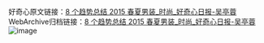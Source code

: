 好奇心原文链接：[8 个趋势总结 2015 春夏男装_时尚_好奇心日报-吴亭蓉](https://www.qdaily.com/articles/1221.html)
WebArchive归档链接：[8 个趋势总结 2015 春夏男装_时尚_好奇心日报-吴亭蓉](http://web.archive.org/web/20190623145716/https://www.qdaily.com/articles/1221.html)
![image](http://ww3.sinaimg.cn/large/007d5XDply1g3v4dbs3k9j30u09she81)